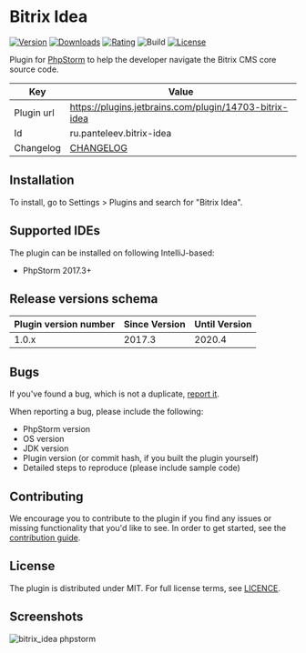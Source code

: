 # Bitrix Idea

[![Version](http://phpstorm.espend.de/badge/14703/version)](https://plugins.jetbrains.com/plugin/14703)
[![Downloads](http://phpstorm.espend.de/badge/14703/downloads)](https://plugins.jetbrains.com/plugin/14703)
[![Rating](https://img.shields.io/jetbrains/plugin/r/rating/14703-bitrix-idea?style=flat-square)](https://plugins.jetbrains.com/plugin/14703)
![Build](https://github.com/qq-agency/bitrix-idea/workflows/Build/badge.svg)
[![License](https://img.shields.io/github/license/qq-agency/bitrix-idea?style=flat-square)](https://plugins.jetbrains.com/plugin/14703)

<!-- Plugin description -->
Plugin for [PhpStorm](http://www.jetbrains.com/phpstorm) to help 
the developer navigate the Bitrix CMS core source code.
<!-- Plugin description end -->

Key         | Value
----------- | -----------
Plugin url  | https://plugins.jetbrains.com/plugin/14703-bitrix-idea
Id          | ru.panteleev.bitrix-idea
Changelog   | [CHANGELOG](CHANGELOG.md)

## Installation

To install, go to Settings > Plugins and search for "Bitrix Idea".

## Supported IDEs

The plugin can be installed on following IntelliJ-based:

* PhpStorm 2017.3+

## Release versions schema

| Plugin version number | Since Version | Until Version |
| ----- | ------ | ------ |
| 1.0.x | 2017.3 | 2020.4 |

## Bugs

If you've found a bug, which is not a duplicate, [report it](https://github.com/qq-agency/bitrix-idea/issues).

When reporting a bug, please include the following:

* PhpStorm version
* OS version
* JDK version
* Plugin version (or commit hash, if you built the plugin yourself)
* Detailed steps to reproduce (please include sample code)

## Contributing

We encourage you to contribute to the plugin if you find any issues 
or missing functionality that you'd like to see. 
In order to get started, see the [contribution guide](CONTRIBUTING.md).

## License

The plugin is distributed under MIT. 
For full license terms, see [LICENCE](LICENCE.md).

## Screenshots

![bitrix_idea phpstorm](https://plugins.jetbrains.com/files/14703/screenshot_22644.png)